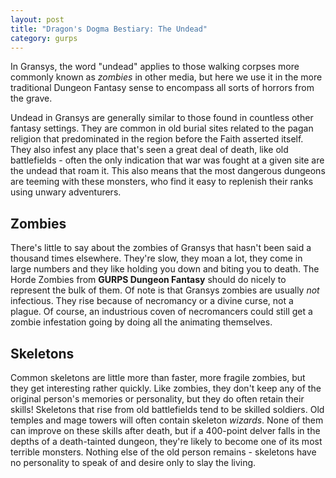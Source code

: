 ```yaml
---
layout: post
title: "Dragon's Dogma Bestiary: The Undead"
category: gurps
---
```


In Gransys, the word "undead" applies to those walking corpses more commonly
known as _zombies_ in other media, but here we use it in the more traditional
Dungeon Fantasy sense to encompass all sorts of horrors from the grave.

Undead in Gransys are generally similar to those found in countless other
fantasy settings. They are common in old burial sites related to the pagan
religion that predominated in the region before the Faith asserted itself. They
also infest any place that's seen a great deal of death, like old battlefields -
often the only indication that war was fought at a given site are the undead
that roam it. This also means that the most dangerous dungeons are teeming with
these monsters, who find it easy to replenish their ranks using unwary
adventurers.

## Zombies

There's little to say about the zombies of Gransys that hasn't been said a
thousand times elsewhere. They're slow, they moan a lot, they come in large
numbers and they like holding you down and biting you to death. The Horde
Zombies from **GURPS Dungeon Fantasy** should do nicely to represent the bulk of
them. Of note is that Gransys zombies are usually _not_ infectious. They rise
because of necromancy or a divine curse, not a plague. Of course, an industrious
coven of necromancers could still get a zombie infestation going by doing all
the animating themselves.

## Skeletons

Common skeletons are little more than faster, more fragile zombies, but they get
interesting rather quickly. Like zombies, they don't keep any of the original
person's memories or personality, but they do often retain their skills!
Skeletons that rise from old battlefields tend to be skilled soldiers. Old
temples and mage towers will often contain skeleton _wizards_. None of them can
improve on these skills after death, but if a 400-point delver falls in the
depths of a death-tainted dungeon, they're likely to become one of its most
terrible monsters. Nothing else of the old person remains - skeletons have no
personality to speak of and desire only to slay the living.
